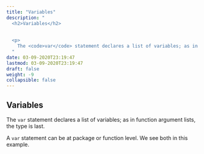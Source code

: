 ```yaml
---
title: "Variables"
description: "
  <h2>Variables</h2>
  
  
  <p>
    The <code>var</code> statement declares a list of variables; as in function argument lists, the type is last.
  "
date: 03-09-2020T23:19:47
lastmod: 03-09-2020T23:19:47
draft: false
weight: -9
collapsible: false
---
```


  <h2>Variables</h2>
  
  
  <p>
    The <code>var</code> statement declares a list of variables; as in function argument lists, the type is last.
  </p>
  

  
  <p>
    A <code>var</code> statement can be at package or function level. We see both in this example.
  </p>
  

	
		
	


                                                